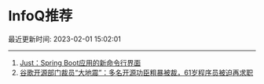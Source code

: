 # InfoQ推荐

最近更新时间: 2023-02-01 15:02:01

--- 
1. [Just：Spring Boot应用的新命令行界面](https://www.infoq.cn/article/KUFfYLk4zWcQ1VZXflpp) 
2. [谷歌开源部门裁员“大地震”：多名开源功臣粗暴被裁，61岁程序员被迫再求职](https://www.infoq.cn/article/FB6BxlokIrMQgNLl3Vzt) 
